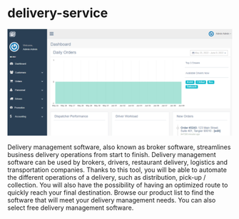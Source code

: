 # delivery-service

<p align="center">
<a href="https://github.com/RababElAmerany94/delivery-service">
<img  alt="Rabab El Amerany Project" title="Rabab Project" src="https://github.com/RababElAmerany94/delivery-service/blob/master/assets/images/site.PNG" />
</a>
</p>

<p align="left">
Delivery management software, also known as broker software, streamlines business delivery operations from start to finish. Delivery management software can be used by brokers, drivers, restaurant delivery, logistics and transportation companies. Thanks to this tool, you will be able to automate the different operations of a delivery, such as distribution, pick-up / collection. You will also have the possibility of having an optimized route to quickly reach your final destination. Browse our product list to find the software that will meet your delivery management needs. You can also select free delivery management software.
</p>
